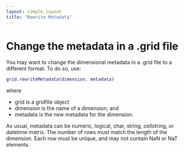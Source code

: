 ```yaml
---
layout: simple_layout
title: "Rewrite Metadata"
---
```


# Change the metadata in a .grid file

You may want to change the dimensional metadata in a .grid file to a different format. To do so, use:
```matlab
grid.rewriteMetadata(dimension, metadata)
```

where
* grid is a gridfile object
* dimension is the name of a dimension, and
* metadata is the new metadata for the dimension.

As usual, metadata can be numeric, logical, char, string, cellstring, or datetime matrix. The number of rows must match the length of the dimension. Each row must be unique, and may not contain NaN or NaT elements.
